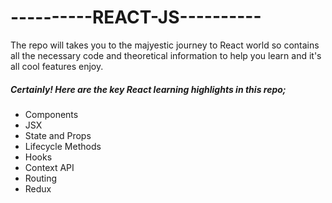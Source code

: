 # ----------REACT-JS---------- 
The repo will takes you to the majyestic journey to React world so contains all the necessary code and theoretical information to help you learn and it's all cool features enjoy. 

#####  Certainly! Here are the key React learning highlights in this repo;
- Components
- JSX
- State and Props
- Lifecycle Methods
- Hooks
- Context API
- Routing
- Redux
